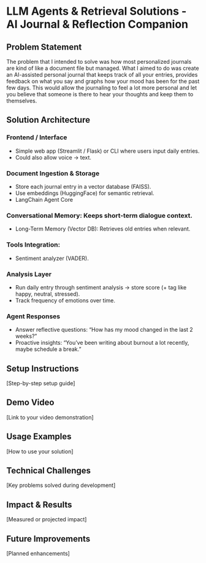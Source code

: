 # LLM Agents & Retrieval Solutions - AI Journal & Reflection Companion

## Problem Statement
The problem that I intended to solve was how most personalized journals are kind of like a document file but managed. What I aimed to do was create an AI-assisted personal journal that keeps track of all your entries, provides feedback on what you say and graphs how your mood has been for the past few days. This would allow the journaling to feel a lot more personal and let you believe that someone is there to hear your thoughts and keep them to themselves.

## Solution Architecture
### Frontend / Interface

- Simple web app (Streamlit / Flask) or CLI where users input daily entries.
- Could also allow voice → text.

### Document Ingestion & Storage

- Store each journal entry in a vector database (FAISS).
- Use embeddings (HuggingFace) for semantic retrieval.
- LangChain Agent Core

### Conversational Memory: Keeps short-term dialogue context.

- Long-Term Memory (Vector DB): Retrieves old entries when relevant.

### Tools Integration:

- Sentiment analyzer (VADER).

### Analysis Layer

- Run daily entry through sentiment analysis → store score (+ tag like happy, neutral, stressed).
- Track frequency of emotions over time.

### Agent Responses

- Answer reflective questions: “How has my mood changed in the last 2 weeks?”
- Proactive insights: “You’ve been writing about burnout a lot recently, maybe schedule a break.”

## Setup Instructions
[Step-by-step setup guide]

## Demo Video
[Link to your video demonstration]

## Usage Examples
[How to use your solution]

## Technical Challenges
[Key problems solved during development]

## Impact & Results
[Measured or projected impact]

## Future Improvements
[Planned enhancements]